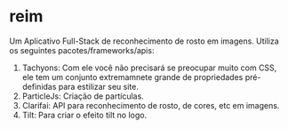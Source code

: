# reim
Um Aplicativo Full-Stack de reconhecimento de rosto em imagens.
Utiliza os seguintes pacotes/frameworks/apis:
1. Tachyons: Com ele você não precisará se preocupar muito com CSS, ele tem um conjunto extremamnete grande de propriedades pré-definidas para estilizar seu site.
2. ParticleJs: Criação de partículas.
3. Clarifai: API para reconhecimento de rosto, de cores, etc em imagens.
4. Tilt: Para criar o efeito tilt no logo.
